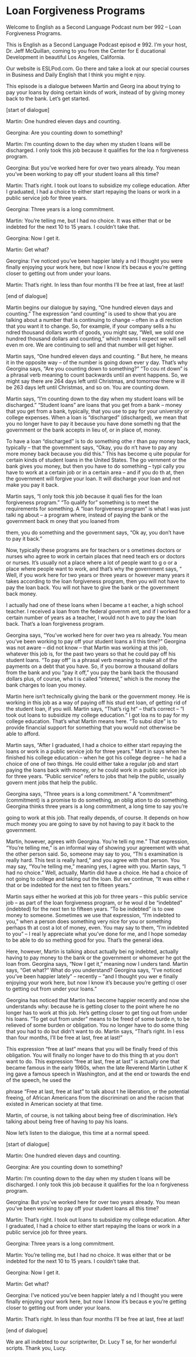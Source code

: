 # Loan Forgiveness Programs

Welcome to English as a Second Language Podcast num ber 992 – Loan Forgiveness Programs.

This is English as a Second Language Podcast episod e 992. I’m your host, Dr. Jeff McQuillan, coming to you from the Center for E ducational Development in beautiful Los Angeles, California.

Our website is ESLPod.com. Go there and take a look  at our special courses in Business and Daily English that I think you might e njoy.

This episode is a dialogue between Martin and Georg ina about trying to pay your loans by doing certain kinds of work, instead of by  giving money back to the bank. Let’s get started.

[start of dialogue]

Martin: One hundred eleven days and counting.

Georgina: Are you counting down to something?

Martin: I’m counting down to the day when my studen t loans will be discharged. I only took this job because it qualifies for the loa n forgiveness program.

Georgina: But you’ve worked here for over two years  already. You mean you’ve been working to pay off your student loans all this  time?

Martin: That’s right. I took out loans to subsidize  my college education. After I graduated, I had a choice to either start repaying the loans or work in a public service job for three years.

Georgina: Three years is a long commitment.

Martin: You’re telling me, but I had no choice. It was either that or be indebted for the next 10 to 15 years. I couldn’t take that.

Georgina: Now I get it.

Martin: Get what?

Georgina: I’ve noticed you’ve been happier lately a nd I thought you were finally enjoying your work here, but now I know it’s becaus e you’re getting closer to getting out from under your loans.

Martin: That’s right. In less than four months I’ll  be free at last, free at last!

[end of dialogue]

Martin begins our dialogue by saying, “One hundred eleven days and counting.” The expression “and counting” is used to show that you are talking about a number that is continuing to change – often in a di rection that you want it to change. So, for example, if your company sells a hu ndred thousand dollars worth of goods, you might say, “Well, we sold one hundred  thousand dollars and counting,” which means I expect we will sell even m ore. We are continuing to sell and that number will get higher.

Martin says, “One hundred eleven days and counting. ” But here, he means it in the opposite way – of the number is going down ever y day. That’s why Georgina says, “Are you counting down to something?” “To cou nt down” is a phrasal verb meaning to count backwards until an event happens. So, we might say there are 264 days left until Christmas, and tomorrow there w ill be 263 days left until Christmas, and so on. You are counting down.

Martin says, “I’m counting down to the day when my student loans will be discharged.” “Student loans” are loans that you get  from a bank – money that you get from a bank, typically, that you use to pay for  your university or college expenses. When a loan is “discharged” (discharged),  we mean that you no longer have to pay it because you have done somethi ng that the government or the bank accepts in lieu of, or in place of, money.

To have a loan “discharged” is to do something othe r than pay money back, typically – that the government says, “Okay, you do n’t have to pay any more money back because you did this.” This has become q uite popular for certain kinds of student loans in the United States. The go vernment or the bank gives you money, but then you have to do something – typi cally you have to work at a certain job or in a certain area – and if you do th at, then the government will forgive your loan. It will discharge your loan and not make you pay it back.

Martin says, “I only took this job because it quali fies for the loan forgiveness program.” “To qualify for” something is to meet the  requirements for something. A “loan forgiveness program” is what I was just talki ng about – a program where, instead of paying the bank or the government back m oney that you loaned from

them, you do something and the government says, “Ok ay, you don’t have to pay it back.”

Now, typically these programs are for teachers or s ometimes doctors or nurses who agree to work in certain places that need teach ers or doctors or nurses. It’s usually not a place where a lot of people want to g o or a place where people want to work, and that’s why the government says, “ Well, if you work here for two years or three years or however many years it takes  according to the loan forgiveness program, then you will not have to pay the loan back. You will not have to give the bank or the government back money.

I actually had one of these loans when I became a t eacher, a high school teacher. I received a loan from the federal governm ent, and if I worked for a certain number of years as a teacher, I would not h ave to pay the loan back. That’s a loan forgiveness program.

Georgina says, “You’ve worked here for over two yea rs already. You mean you’ve been working to pay off your student loans a ll this time?” Georgina was not aware – did not know – that Martin was working at this job, whatever this job is, for the past two years so that he could pay off  his student loans. “To pay off” is a phrasal verb meaning to make all of the payments on a debt that you have. So, if you borrow a thousand dollars from the bank and you “pay it off,” you pay the bank back the thousand dollars plus, of course, wha t is called “interest,” which is the money the bank charges to loan you money.

Martin here isn’t technically giving the bank or the government money. He is working in this job as a way of paying off his stud ent loan, of getting rid of the student loan, if you will. Martin says, “That’s rig ht” – that’s correct – “I took out loans to subsidize my college education.” I got loa ns to pay for my college education. That’s what Martin means here. “To subsi dize” is to provide financial support for something that you would not otherwise be able to afford.

Martin says, “After I graduated, I had a choice to either start repaying the loans or work in a public service job for three years.” Mart in says when he finished his college education – when he got his college degree – he had a choice of one of two things. He could either take a regular job and start paying the loans back with money, or he could work in a public service job for  three years. “Public service” refers to jobs that help the public, usually govern ment jobs that help the public.

Georgina says, “Three years is a long commitment.” A “commitment” (commitment) is a promise to do something, an oblig ation to do something. Georgina thinks three years is a long commitment, a  long time to say you’re

going to work at this job. That really depends, of course. It depends on how much money you are going to save by not having to pay it  back to the government.

Martin, however, agrees with Georgina. You’re telli ng me.” That expression, “You’re telling me,” is an informal way of showing your agreement with what the other person said. So, someone may say to you, “Thi s examination is really hard. This test is really hard,” and you agree with that person. You may say, “You’re telling me,” meaning yes, I agree with you. Martin says, “I had no choice.” Well, actually, Martin did have a choice. He had a choice  of not going to college and taking out the loan. But we continue, “It was eithe r that or be indebted for the next ten to fifteen years.”

Martin says either he worked at this job for three years – this public service job – as part of the loan forgiveness program, or he woul d be “indebted” (indebted) for the next ten to fifteen years. “To be indebted” is to owe money to someone. Sometimes we use that expression, “I’m indebted to you,” when a person does something very nice for you or something perhaps th at cost a lot of money, even. You may say to them, “I’m indebted to you” – I real ly appreciate what you’ve done for me, and I hope someday to be able to do so mething good for you. That’s the general idea.

Here, however, Martin is talking about actually bei ng indebted, actually having to pay money to the bank or the government or whomever  he got the loan from. Georgina says, “Now I get it,” meaning now I unders tand. Martin says, “Get what?” What do you understand? Georgina says, “I’ve  noticed you’ve been happier lately” – recently – “and I thought you wer e finally enjoying your work here, but now I know it’s because you’re getting cl oser to getting out from under your loans.”

Georgina has noticed that Martin has become happier  recently and now she understands why: because he is getting closer to the point where he no longer has to work at this job. He’s getting closer to get ting out from under his loans. “To get out from under” means to be freed of some burde n, to be relieved of some burden or obligation. You no longer have to do some thing that you had to do but didn’t want to do. Martin says, “That’s right. In l ess than four months, I’ll be free at last, free at last!”

This expression “free at last” means that you will be finally freed of this obligation. You will finally no longer have to do this thing th at you don’t want to do. This expression “free at last, free at last” is actually  one that became famous in the early 1960s, when the late Reverend Martin Luther K ing gave a famous speech in Washington, and at the end or towards the end of  the speech, he used the

phrase “Free at last, free at last” to talk about t he liberation, or the potential freeing, of African Americans from the discriminati on and the racism that existed in American society at that time.

Martin, of course, is not talking about being free of discrimination. He’s talking about being free of having to pay his loans.

Now let’s listen to the dialogue, this time at a normal speed.

[start of dialogue]

Martin: One hundred eleven days and counting.

Georgina: Are you counting down to something?

Martin: I’m counting down to the day when my studen t loans will be discharged. I only took this job because it qualifies for the loa n forgiveness program.

Georgina: But you’ve worked here for over two years  already. You mean you’ve been working to pay off your student loans all this  time?

Martin: That’s right. I took out loans to subsidize  my college education. After I graduated, I had a choice to either start repaying the loans or work in a public service job for three years.

Georgina: Three years is a long commitment.

Martin: You’re telling me, but I had no choice. It was either that or be indebted for the next 10 to 15 years. I couldn’t take that.

Georgina: Now I get it.

Martin: Get what?

Georgina: I’ve noticed you’ve been happier lately a nd I thought you were finally enjoying your work here, but now I know it’s becaus e you’re getting closer to getting out from under your loans.

Martin: That’s right. In less than four months I’ll  be free at last, free at last!

[end of dialogue]

 We are all indebted to our scriptwriter, Dr. Lucy T se, for her wonderful scripts. Thank you, Lucy.



